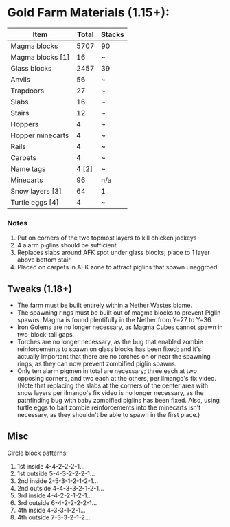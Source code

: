 # Gold Farm Materials (1.15+):
| Item | Total | Stacks |
| ---- | ----- | ------ |
| Magma blocks | 5707 | 90 |
| Magma blocks [1] | 16 | ~ |
| Glass blocks | 2457 | 39 |
| Anvils | 56 | ~ |
| Trapdoors | 27 | ~ |
| Slabs | 16 | ~ |
| Stairs | 12 | ~ |
| Hoppers | 4 | ~ |
| Hopper minecarts | 4 | ~ |
| Rails | 4 | ~ |
| Carpets | 4 | ~ |
| Name tags | 4 [2] | ~ |
| Minecarts | 96 | n/a |
| Snow layers [3] | 64 | 1 |
| Turtle eggs [4] | 4 | ~ |

### Notes
1. Put on corners of the two topmost layers to kill chicken jockeys
1. 4 alarm piglins should be sufficient
1. Replaces slabs around AFK spot under glass blocks; place to 1 layer above bottom stair
1. Placed on carpets in AFK zone to attract piglins that spawn unaggroed

## Tweaks (1.18+)
- The farm must be built entirely within a Nether Wastes biome.
- The spawning rings must be built out of magma blocks to prevent Piglin spawns. Magma is found plentifully in the Nether from Y=27 to Y=36.
- Iron Golems are no longer necessary, as Magma Cubes cannot spawn in two-block-tall gaps.
- Torches are no longer necessary, as the bug that enabled zombie reinforcements to spawn on glass blocks has been fixed; and it's actually important that there are no torches on or near the spawning rings, as they can now prevent zombified piglin spawns.
- Only ten alarm pigmen in total are necessary; three each at two opposing corners, and two each at the others, per ilmango's fix video.
(Note that replacing the slabs at the corners of the center area with snow layers per ilmango's fix video is no longer necessary, as the pathfinding bug with baby zombified piglins has been fixed. Also, using turtle eggs to bait zombie reinforcements into the minecarts isn't necessary, as they shouldn't be able to spawn in the first place.)

## Misc
Circle block patterns:
1. 1st inside 4-4-2-2-2-1...
1. 1st outside 5-4-3-2-2-2-1...
1. 2nd inside 2-5-3-1-2-1-2-1...
1. 2nd outside 4-4-3-3-2-1-2-1...
1. 3rd inside 4-4-2-2-1-2-1...
1. 3rd outside 6-4-2-2-2-2-1...
1. 4th inside 4-3-3-1-2-1...
1. 4th outside 7-3-3-2-1-2...
